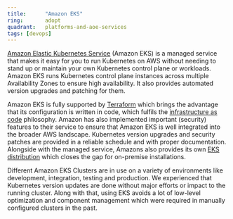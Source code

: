 ```yaml
---
title:      "Amazon EKS"
ring:       adopt
quadrant:   platforms-and-aoe-services
tags: [devops]
---
```


[Amazon Elastic Kubernetes Service](https://aws.amazon.com/de/eks/) (Amazon EKS) is a managed service that makes it easy for you to run Kubernetes on AWS without needing to stand up or maintain your own Kubernetes control plane or workloads.
Amazon EKS runs Kubernetes control plane instances across multiple Availability Zones to ensure high availability.
It also provides automated version upgrades and patching for them.

Amazon EKS is fully supported by [Terraform](/tools/terraform/) which brings the advantage that its configuration is written in code,
which fulfils the [infrastructure as code](/platforms-and-aoe-services/infrastructure-as-code/) philosophy.
Amazon has also implemented important (security) features to their service to ensure that Amazon EKS is well integrated into the broader AWS landscape.
Kubernetes version upgrades and security patches are provided in a reliable schedule and with proper documentation.
Alongside with the managed service, Amazons also provides its own [EKS distribution](https://aws.amazon.com/de/blogs/opensource/introducing-amazon-eks-distro/) which closes the gap for on-premise installations.

Different Amazon EKS Clusters are in use on a variety of environments like development, integration, testing and production.
We experienced that Kubernetes version updates are done without major efforts or impact to the running cluster. Along with that, using EKS avoids a lot of low-level optimization and component management which were required in manually configured clusters in the past.

